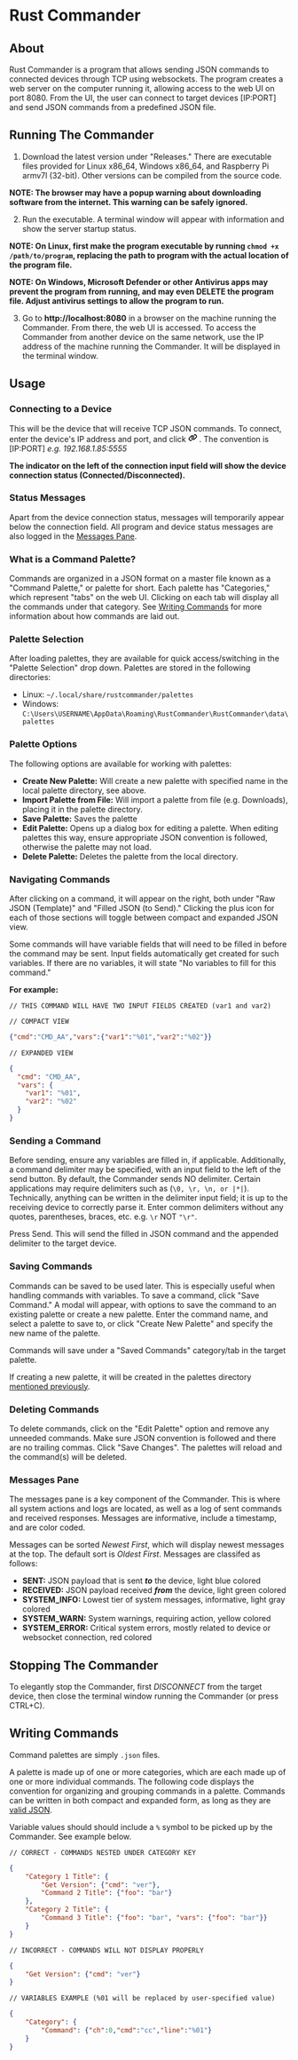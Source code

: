# Rust Commander

## About

Rust Commander is a program that allows sending JSON commands to connected devices through TCP using websockets.
The program creates a web server on the computer running it, allowing access to the web UI on port 8080.
From the UI, the user can connect to target devices [IP:PORT] and send JSON commands from a predefined JSON file.

## Running The Commander

1. Download the latest version under "Releases." There are executable files provided for Linux x86_64, Windows x86_64, and Raspberry Pi armv7l (32-bit). Other versions can be compiled from the source code.

**NOTE: The browser may have a popup warning about downloading software from the internet. This warning can be safely ignored.**

2. Run the executable. A terminal window will appear with information and show the server startup status.

**NOTE: On Linux, first make the program executable by running `chmod +x /path/to/program`, replacing the path to program with the actual location of the program file.**

**NOTE: On Windows, Microsoft Defender or other Antivirus apps may prevent the program from running, and may even DELETE the program file. Adjust antivirus settings to allow the program to run.**

3. Go to **http://localhost:8080** in a browser on the machine running the Commander. From there, the web UI is accessed. To access the Commander from another device on the same network, use the IP address of the machine running the Commander. It will be displayed in the terminal window.

## Usage

### Connecting to a Device

This will be the device that will receive TCP JSON commands. To connect, enter the device's IP address and port, and click 
<img src="data:image/svg+xml;utf8,<svg xmlns='http://www.w3.org/2000/svg' viewBox='0 0 640 512'><path d='M579.8 267.7c56.5-56.5 56.5-148 0-204.5c-50-50-128.8-56.5-186.3-15.4l-1.6 1.1c-14.4 10.3-17.7 30.3-7.4 44.6s30.3 17.7 44.6 7.4l1.6-1.1c32.1-22.9 76-19.3 103.8 8.6c31.5 31.5 31.5 82.5 0 114L422.3 334.8c-31.5 31.5-82.5 31.5-114 0c-27.9-27.9-31.5-71.8-8.6-103.8l1.1-1.6c10.3-14.4 6.9-34.4-7.4-44.6s-34.4-6.9-44.6 7.4l-1.1 1.6C206.5 251.2 213 330 263 380c56.5 56.5 148 56.5 204.5 0L579.8 267.7zM60.2 244.3c-56.5 56.5-56.5 148 0 204.5c50 50 128.8 56.5 186.3 15.4l1.6-1.1c14.4-10.3 17.7-30.3 7.4-44.6s-30.3-17.7-44.6-7.4l-1.6 1.1c-32.1 22.9-76 19.3-103.8-8.6C74 372 74 321 105.5 289.5L217.7 177.2c31.5-31.5 82.5-31.5 114 0c27.9 27.9 31.5 71.8 8.6 103.9l-1.1 1.6c-10.3 14.4-6.9 34.4 7.4 44.6s34.4 6.9 44.6-7.4l1.1-1.6C433.5 260.8 427 182 377 132c-56.5-56.5-148-56.5-204.5 0L60.2 244.3z'/></svg>" width="16" height="16" alt="icon">
. The convention is [IP:PORT] _e.g. 192.168.1.85:5555_

**The indicator on the left of the connection input field will show the device connection status (Connected/Disconnected).**

### Status Messages

Apart from the device connection status, messages will temporarily appear below the connection field. All program and device status messages are also logged in the [Messages Pane](#messages-pane).

### What is a Command Palette?

Commands are organized in a JSON format on a master file known as a "Command Palette," or palette for short. Each palette has "Categories," which represent "tabs" on the web UI. Clicking on each tab will display all the commands under that category. See [Writing Commands](#writing-commands) for more information about how commands are laid out.

### Palette Selection

After loading palettes, they are available for quick access/switching in the "Palette Selection" drop down. Palettes are stored in the following directories:

- Linux: `~/.local/share/rustcommander/palettes`
- Windows: `C:\Users\USERNAME\AppData\Roaming\RustCommander\RustCommander\data\palettes`

### Palette Options

The following options are available for working with palettes:  

- **Create New Palette:** Will create a new palette with specified name in the local palette directory, see above.
- **Import Palette from File:** Will import a palette from file (e.g. Downloads), placing it in the palette directory.
- **Save Palette:** Saves the palette
- **Edit Palette:** Opens up a dialog box for editing a palette. When editing palettes this way, ensure appropriate JSON convention is followed, otherwise the palette may not load.
- **Delete Palette:** Deletes the palette from the local directory.

### Navigating Commands

After clicking on a command, it will appear on the right, both under "Raw JSON (Template)" and "Filled JSON (to Send)." Clicking the plus icon for each of those sections will toggle between compact and expanded JSON view.

Some commands will have variable fields that will need to be filled in before the command may be sent. Input fields automatically get created for such variables. If there are no variables, it will state "No variables to fill for this command."

**For example:**

`// THIS COMMAND WILL HAVE TWO INPUT FIELDS CREATED (var1 and var2)`

`// COMPACT VIEW`

```json
{"cmd":"CMD_AA","vars":{"var1":"%01","var2":"%02"}}
```

`// EXPANDED VIEW`

```json
{
  "cmd": "CMD_AA",
  "vars": {
    "var1": "%01",
    "var2": "%02"
  }
}
```

### Sending a Command

Before sending, ensure any variables are filled in, if applicable. Additionally, a command delimiter may be specified, with an input field to the left of the send button. By default, the Commander sends NO delimiter. Certain applications may require delimiters such as (`\0, \r, \n, or |*|`). Technically, anything can be written in the delimiter input field; it is up to the receiving device to correctly parse it. Enter common delimiters without any quotes, parentheses, braces, etc. e.g. `\r` NOT `"\r"`.

Press Send. This will send the filled in JSON command and the appended delimiter to the target device.

### Saving Commands

Commands can be saved to be used later. This is especially useful when handling commands with variables. To save a command, click "Save Command." A modal will appear, with options to save the command to an existing palette or create a new palette. Enter the command name, and select a palette to save to, or click "Create New Palette" and specify the new name of the palette.

Commands will save under a "Saved Commands" category/tab in the target palette.

If creating a new palette, it will be created in the palettes directory [mentioned previously](#palette-selection).

### Deleting Commands

To delete commands, click on the "Edit Palette" option and remove any unneeded commands. Make sure JSON convention is followed and there are no trailing commas. Click "Save Changes". The palettes will reload and the command(s) will be deleted.

### Messages Pane

The messages pane is a key component of the Commander. This is where all system actions and logs are located, as well as a log of sent commands and received responses. Messages are informative, include a timestamp, and are color coded.

Messages can be sorted _Newest First_, which will display newest messages at the top. The default sort is _Oldest First_. Messages are classifed as follows:

- **SENT:** JSON payload that is sent ***_to_*** the device, light blue colored
- **RECEIVED:** JSON payload received ***from*** the device, light green colored
- **SYSTEM_INFO:** Lowest tier of system messages, informative, light gray colored
- **SYSTEM_WARN:** System warnings, requiring action, yellow colored
- **SYSTEM_ERROR:** Critical system errors, mostly related to device or websocket connection, red colored

## Stopping The Commander

To elegantly stop the Commander, first _DISCONNECT_ from the target device, then close the terminal window running the Commander (or press CTRL+C).

## Writing Commands

Command palettes are simply `.json` files.

A palette is made up of one or more categories, which are each made up of one or more individual commands. The following code displays the convention for organizing and grouping commands in a palette. Commands can be written in both compact and expanded form, as long as they are [valid JSON](https://developer.mozilla.org/en-US/docs/Learn_web_development/Core/Scripting/JSON).

Variable values should should include a `%` symbol to be picked up by the Commander. See example below.

`// CORRECT - COMMANDS NESTED UNDER CATEGORY KEY`

```json
{
	"Category 1 Title": {
		"Get Version": {"cmd": "ver"},
		"Command 2 Title": {"foo": "bar"}
	},
	"Category 2 Title": {
		"Command 3 Title": {"foo": "bar", "vars": {"foo": "bar"}}
	}
}
```

`// INCORRECT - COMMANDS WILL NOT DISPLAY PROPERLY`

```json
{
	"Get Version": {"cmd": "ver"}
}
```

`// VARIABLES EXAMPLE (%01 will be replaced by user-specified value)`

```json
{
	"Category": {
		"Command": {"ch":0,"cmd":"cc","line":"%01"}
	}
}
```